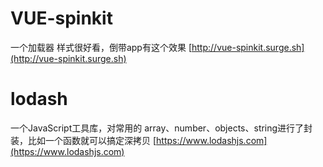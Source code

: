 # VUE-spinkit
一个加载器 样式很好看，倒带app有这个效果
[http://vue-spinkit.surge.sh](http://vue-spinkit.surge.sh)
# lodash
一个JavaScript工具库，对常用的 array、number、objects、string进行了封装，比如一个函数就可以搞定深拷贝
[https://www.lodashjs.com](https://www.lodashjs.com)